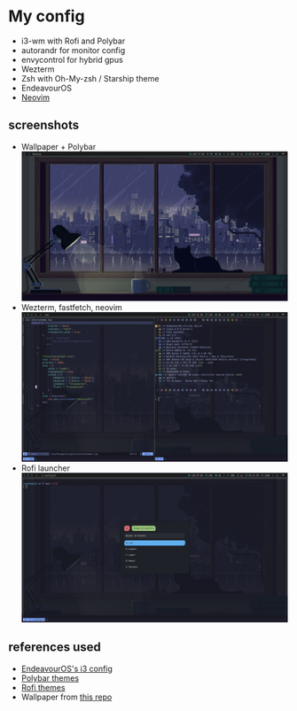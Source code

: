 # My config

- i3-wm with Rofi and Polybar 
- autorandr for monitor config
- envycontrol for hybrid gpus 
- Wezterm
- Zsh with Oh-My-zsh / Starship theme
- EndeavourOS
- [Neovim](https://github.com/ThiiagoAC7/nvim)

## screenshots

- Wallpaper + Polybar 
![desktop](./screenshots/desktop.png) 
- Wezterm, fastfetch, neovim
![wezterm+fastfetch+neovim](./screenshots/code.png)
- Rofi launcher
![rofi launcher](./screenshots/rofi_power.png)

## references used

- [EndeavourOS's i3 config](https://github.com/endeavouros-team/endeavouros-i3wm-setup/blob/main/force-knowledge.md)
- [Polybar themes](https://github.com/adi1090x/polybar-themes)
- [Rofi themes](https://github.com/adi1090x/rofi)
- Wallpaper from [this repo](https://github.com/dharmx/walls)
